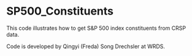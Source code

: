 # SP500_Constituents
 This code illustrates how to get S&P 500 index constituents from CRSP data.

 Code is developed by Qingyi (Freda) Song Drechsler at WRDS.
